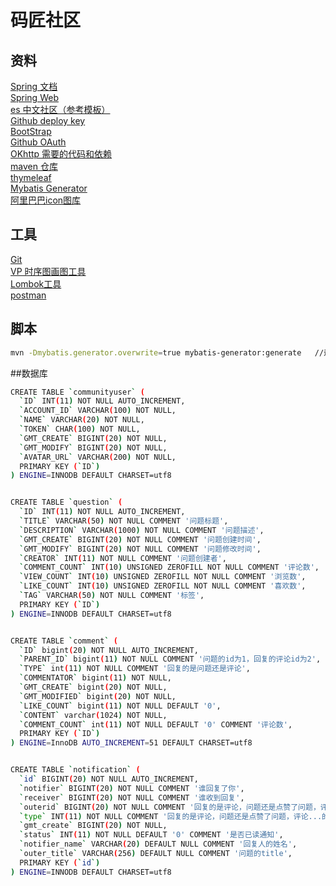 # 码匠社区

## 资料  
[Spring 文档](https://spring.io/guides)  
[Spring Web](https://spring.io/guides/gs/serving-web-content/)  
[es 中文社区（参考模板）](https://elasticsearch.cn/explore)  
[Github deploy key](https://developer.github.com/v3/guides/managing-deploy-keys/)  
[BootStrap](https://v3.bootcss.com/getting-started/)   
[Github OAuth](https://developer.github.com/apps/building-github-apps/creating-a-github-app/)   
[OKhttp 需要的代码和依赖](https://square.github.io/okhttp/)  
[maven 仓库](https://mvnrepository.com/)  
[thymeleaf](https://www.thymeleaf.org/doc/tutorials/3.0/usingthymeleaf.html)  
[Mybatis Generator](http://mybatis.org/generator)  
[阿里巴巴icon图库](https://www.iconfont.cn/)
## 工具  
[Git](https://git-scm.com/downloads)  
[VP 时序图画图工具](https://www.visual-paradigm.com/cn/)   
[Lombok工具](https://projectlombok.org/)  
[postman](https://chrome.google.com/webstore/detail/tabbed-postman-rest-clien/coohjcphdfgbiolnekdpbcijmhambjff)

## 脚本
```bash
mvn -Dmybatis.generator.overwrite=true mybatis-generator:generate   //运行Mybatis Generator
```
##数据库
```bash
CREATE TABLE `communityuser` (
  `ID` INT(11) NOT NULL AUTO_INCREMENT,
  `ACCOUNT_ID` VARCHAR(100) NOT NULL,
  `NAME` VARCHAR(20) NOT NULL,
  `TOKEN` CHAR(100) NOT NULL,
  `GMT_CREATE` BIGINT(20) NOT NULL,
  `GMT_MODIFY` BIGINT(20) NOT NULL,
  `AVATAR_URL` VARCHAR(200) NOT NULL,
  PRIMARY KEY (`ID`)
) ENGINE=INNODB DEFAULT CHARSET=utf8


CREATE TABLE `question` (
  `ID` INT(11) NOT NULL AUTO_INCREMENT,
  `TITLE` VARCHAR(50) NOT NULL COMMENT '问题标题',
  `DESCRIPTION` VARCHAR(1000) NOT NULL COMMENT '问题描述',
  `GMT_CREATE` BIGINT(20) NOT NULL COMMENT '问题创建时间',
  `GMT_MODIFY` BIGINT(20) NOT NULL COMMENT '问题修改时间',
  `CREATOR` INT(11) NOT NULL COMMENT '问题创建者',
  `COMMENT_COUNT` INT(10) UNSIGNED ZEROFILL NOT NULL COMMENT '评论数',
  `VIEW_COUNT` INT(10) UNSIGNED ZEROFILL NOT NULL COMMENT '浏览数',
  `LIKE_COUNT` INT(10) UNSIGNED ZEROFILL NOT NULL COMMENT '喜欢数',
  `TAG` VARCHAR(50) NOT NULL COMMENT '标签',
  PRIMARY KEY (`ID`)
) ENGINE=INNODB DEFAULT CHARSET=utf8


CREATE TABLE `comment` (
  `ID` bigint(20) NOT NULL AUTO_INCREMENT,
  `PARENT_ID` bigint(11) NOT NULL COMMENT '问题的id为1，回复的评论id为2',
  `TYPE` int(11) NOT NULL COMMENT '回复的是问题还是评论',
  `COMMENTATOR` bigint(11) NOT NULL,
  `GMT_CREATE` bigint(20) NOT NULL,
  `GMT_MODIFIED` bigint(20) NOT NULL,
  `LIKE_COUNT` bigint(11) NOT NULL DEFAULT '0',
  `CONTENT` varchar(1024) NOT NULL,
  `COMMENT_COUNT` int(11) NOT NULL DEFAULT '0' COMMENT '评论数',
  PRIMARY KEY (`ID`)
) ENGINE=InnoDB AUTO_INCREMENT=51 DEFAULT CHARSET=utf8


CREATE TABLE `notification` (
  `id` BIGINT(20) NOT NULL AUTO_INCREMENT,
  `notifier` BIGINT(20) NOT NULL COMMENT '谁回复了你',
  `receiver` BIGINT(20) NOT NULL COMMENT '谁收到回复',
  `outerid` BIGINT(20) NOT NULL COMMENT '回复的是评论，问题还是点赞了问题，评论...',
  `type` INT(11) NOT NULL COMMENT '回复的是评论，问题还是点赞了问题，评论...的类型',
  `gmt_create` BIGINT(20) NOT NULL,
  `status` INT(11) NOT NULL DEFAULT '0' COMMENT '是否已读通知',
  `notifier_name` VARCHAR(20) DEFAULT NULL COMMENT '回复人的姓名',
  `outer_title` VARCHAR(256) DEFAULT NULL COMMENT '问题的title',
  PRIMARY KEY (`id`)
) ENGINE=INNODB DEFAULT CHARSET=utf8
```
